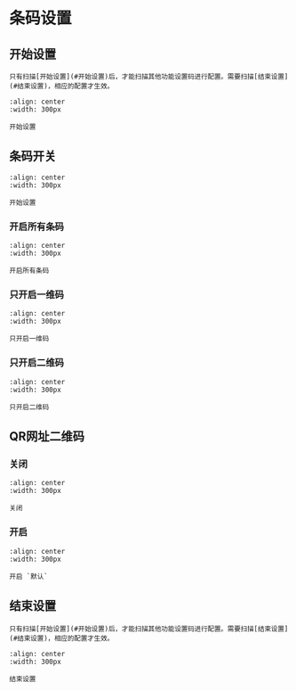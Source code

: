 # 条码设置

## 开始设置
```{note}
只有扫描[开始设置](#开始设置)后，才能扫描其他功能设置码进行配置。需要扫描[结束设置](#结束设置)，相应的配置才生效。
```
```{figure} ../../../media/252B24.24.png
:align: center
:width: 300px

开始设置
```
## 条码开关
```{figure} ../../../media/252B24.24.png
:align: center
:width: 300px

开始设置
```

### 开启所有条码

```{figure} ../../../media/EC00.png
:align: center
:width: 300px

开启所有条码
```

### 只开启一维码

```{figure} ../../../media/OE1D.png
:align: center
:width: 300px

只开启一维码
```

### 只开启二维码

```{figure} ../../../media/OE2D.png
:align: center
:width: 300px

只开启二维码
```

## QR网址二维码

### 关闭

```{figure} ../../../media/25DISABLE_WEB25.png
:align: center
:width: 300px

关闭
```

### 开启

```{figure} ../../../media/25ENABLE_WEB25.png
:align: center
:width: 300px

开启 `默认`
```


## 结束设置
```{note}
只有扫描[开始设置](#开始设置)后，才能扫描其他功能设置码进行配置。需要扫描[结束设置](#结束设置)，相应的配置才生效。
```

```{figure} ../../../media/25242425.png
:align: center
:width: 300px

结束设置
```